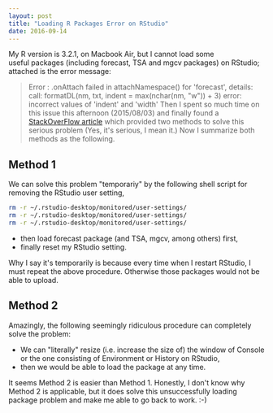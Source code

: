 ```yaml
---
layout: post
title: "Loading R Packages Error on RStudio"
date: 2016-09-14
---
```


My R version is 3.2.1, on Macbook Air, but I cannot load some useful packages (including forecast, TSA and mgcv packages) on RStudio; attached is the error message:
> Error : .onAttach failed in attachNamespace() for 'forecast', details: call: formatDL(nm, txt, indent = max(nchar(nm, "w")) + 3) error: incorrect values of 'indent' and 'width'
Then I spent so much time on this issue this afternoon (2015/08/03) and finally found a [StackOverFlow article](http://stackoverflow.com/questions/19086111/package-mgcv-could-not-be-loaded-only-in-rstudio) which provided two methods to solve this serious problem (Yes, it's serious, I mean it.) Now I summarize both methods as the following.

## Method 1

We can solve this problem "temporariy" by the following shell script for removing the RStudio user setting,

```bash
rm -r ~/.rstudio-desktop/monitored/user-settings/
rm -r ~/.rstudio-desktop/monitored/user-settings/
rm -r ~/.rstudio-desktop/monitored/user-settings/
```

- then load forecast package (and TSA, mgcv, among others) first,
- finally reset my RStudio setting.

Why I say it's temporarily is because every time when I restart RStudio, I must repeat the above procedure. Otherwise those packages would not be able to upload.

## Method 2
Amazingly, the following seemingly ridiculous procedure can completely solve the problem:
- We can "literally" resize (i.e. increase the size of) the window of Console or the one consisting of Environment or History on RStudio,
- then we would be able to load the package at any time.

It seems Method 2 is easier than Method 1. Honestly, I don't know why Method 2 is applicable, but it does solve this unsuccessfully loading package problem and make me able to go back to work. :-)

